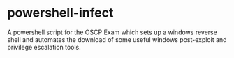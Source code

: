 # powershell-infect
A powershell script for the OSCP Exam which sets up a windows reverse shell and automates the download of some useful windows post-exploit and privilege escalation tools.
